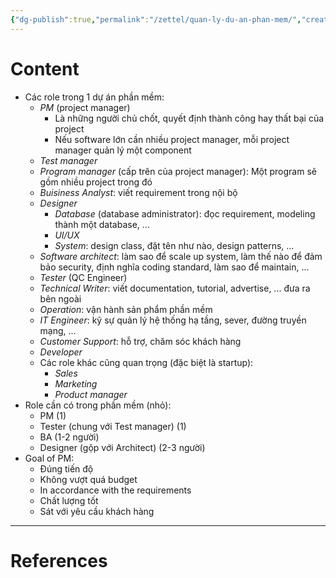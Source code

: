 ```yaml
---
{"dg-publish":true,"permalink":"/zettel/quan-ly-du-an-phan-mem/","created":"2024-03-08T13:03:29.930+07:00","updated":"2024-03-10T11:42:44.002+07:00"}
---
```


# Content

- Các role trong 1 dự án phần mềm:
	- *PM* (project manager)
		- Là những người chủ chốt, quyết định thành công hay thất bại của project
		- Nếu software lớn cần nhiều project manager, mỗi project manager quản lý một component
	- *Test manager*
	- *Program manager* (cấp trên của project manager): Một program sẽ gồm nhiều project trong đó
	- *Buisiness Analyst*: viết requirement trong nội bộ
	- *Designer* 
		- *Database* (database administrator): đọc requirement, modeling thành một database, ...
		- *UI/UX* 
		- *System*: design class, đặt tên như nào, design patterns, ...
	- *Software architect*: làm sao để scale up system, làm thế nào để đảm bảo security, định nghĩa coding standard, làm sao để maintain, ...
	- *Tester* (QC Engineer)
	- *Technical Writer*: viết documentation, tutorial, advertise, ... đưa ra bên ngoài
	- *Operation*: vận hành sản phẩm phần mềm
	- *IT Engineer*: kỹ sự quản lý hệ thống hạ tầng, sever, đường truyền mạng, ...
	- *Customer Support*: hỗ trợ, chăm sóc khách hàng
	- *Developer*
	- Các role khác cũng quan trọng (đặc biệt là startup):
		- *Sales*
		- *Marketing*
		- *Product manager*
- Role cần có trong phần mềm (nhỏ):
	- PM (1)
	- Tester (chung với Test manager) (1)
	- BA (1-2 người)
	- Designer (gộp với Architect) (2-3 người)
- Goal of PM:
	- Đúng tiến độ
	- Không vượt quá budget
	- In accordance with the requirements
	- Chất lượng tốt
	- Sát với yêu cầu khách hàng

---
# References